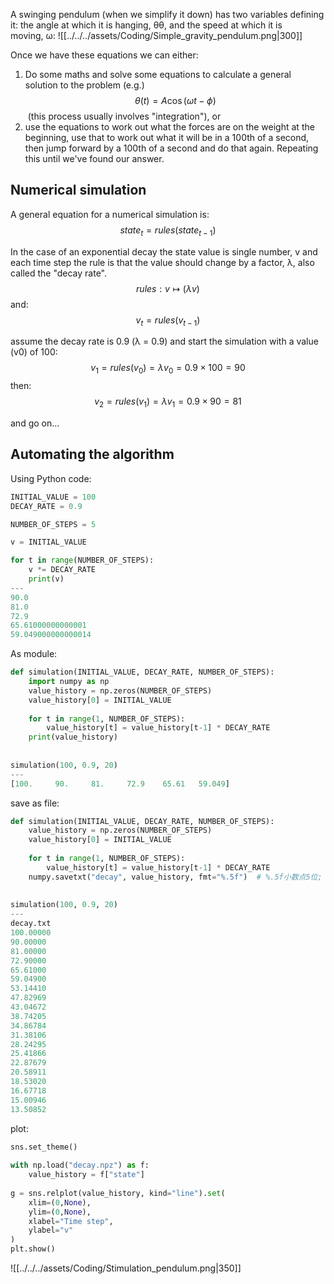 A swinging pendulum (when we simplify it down) has two variables defining it: the angle at which it is hanging, θθ, and the speed at which it is moving, ω:
![[../../../assets/Coding/Simple_gravity_pendulum.png|300]]

Once we have these equations we can either:

1.  Do some maths and solve some equations to calculate a general solution to the problem (e.g.) $$\theta (t) = A\cos(\omega t - \phi)$$ (this process usually involves "integration"), or
2.  use the equations to work out what the forces are on the weight at the beginning, use that to work out what it will be in a 100th of a second, then jump forward by a 100th of a second and do that again. Repeating this until we've found our answer.

## Numerical simulation

A general equation for a numerical simulation is:
$$state_{t} = rules(state_{t-1})$$

In the case of an exponential decay the state value is single number, v and each time step the rule is that the value should change by a factor, λ, also called the "decay rate".
$$rules:v\mapsto(\lambda v)$$
and:
$$v_{t} = rules(v_{t-1})$$

assume the decay rate is 0.9 (λ = 0.9) and start the simulation with a value (v0) of 100:
$$v_{1} = rules(v_{0})=\lambda v_{0} = 0.9\times 100 = 90$$
then:
$$v_{2} = rules(v_{1})=\lambda v_{1} = 0.9\times 90 = 81$$

and go on...

## Automating the algorithm
Using Python code:
```Python
INITIAL_VALUE = 100
DECAY_RATE = 0.9

NUMBER_OF_STEPS = 5

v = INITIAL_VALUE

for t in range(NUMBER_OF_STEPS):
    v *= DECAY_RATE
    print(v)
---
90.0
81.0
72.9
65.61000000000001
59.049000000000014
```

As module:
```Python  
def simulation(INITIAL_VALUE, DECAY_RATE, NUMBER_OF_STEPS): 
	import numpy as np 
    value_history = np.zeros(NUMBER_OF_STEPS)  
    value_history[0] = INITIAL_VALUE  
  
    for t in range(1, NUMBER_OF_STEPS):  
        value_history[t] = value_history[t-1] * DECAY_RATE  
    print(value_history)  
  
  
simulation(100, 0.9, 20)
---
[100.     90.     81.     72.9    65.61   59.049]
```

save as file:
```Python
def simulation(INITIAL_VALUE, DECAY_RATE, NUMBER_OF_STEPS):  
    value_history = np.zeros(NUMBER_OF_STEPS)  
    value_history[0] = INITIAL_VALUE  
  
    for t in range(1, NUMBER_OF_STEPS):  
        value_history[t] = value_history[t-1] * DECAY_RATE   
    numpy.savetxt("decay", value_history, fmt="%.5f")  # %.5f小数点5位; .%d整数  
  
  
simulation(100, 0.9, 20)
---
decay.txt
100.00000  
90.00000  
81.00000  
72.90000  
65.61000  
59.04900  
53.14410  
47.82969  
43.04672  
38.74205  
34.86784  
31.38106  
28.24295  
25.41866  
22.87679  
20.58911  
18.53020  
16.67718  
15.00946  
13.50852
```

plot:
```python
sns.set_theme()  
  
with np.load("decay.npz") as f:  
    value_history = f["state"]  
  
g = sns.relplot(value_history, kind="line").set(  
    xlim=(0,None),  
    ylim=(0,None),  
    xlabel="Time step",  
    ylabel="v"  
)  
plt.show()
```
![[../../../assets/Coding/Stimulation_pendulum.png|350]]